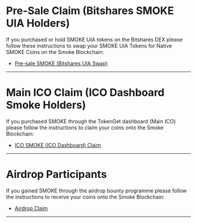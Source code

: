 # Pre-Sale Claim (Bitshares SMOKE UIA Holders)

If you purchased or hold SMOKE UIA tokens on the Bitshares DEX please follow these instructions to swap your SMOKE UIA Tokens for Native SMOKE Coins on the Smoke Blockchain:

  * [Pre-sale SMOKE (Bitshares UIA Swap)](bitsharesclaim.md)

---

# Main ICO Claim (ICO Dashboard Smoke Holders)

If you purchased SMOKE through the TokenGet dashboard (Main ICO) please follow the instructions to claim your coins onto the Smoke Blockchain:

  * [ICO SMOKE (ICO Dashboard) Claim](icoclaim.md)

---

# Airdrop Participants

If you gained SMOKE through the airdrop bounty programme please follow the instructions to receive your coins onto the Smoke Blockchain:

  * [Airdrop Claim](airdropclaim.md)

---
